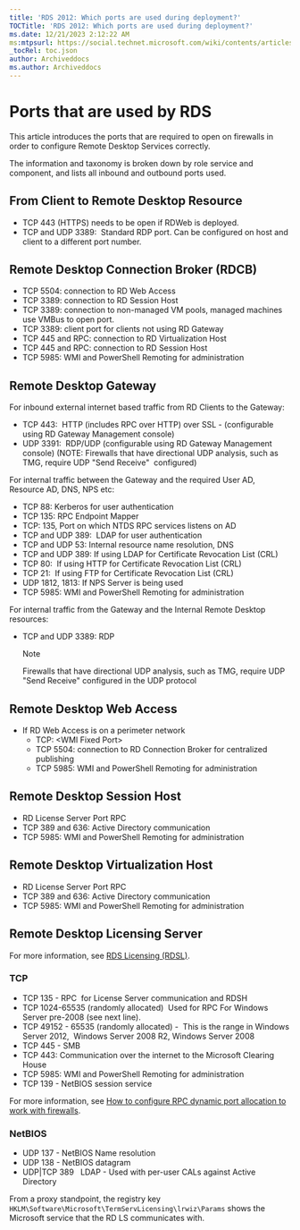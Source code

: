 ```yaml
---
title: 'RDS 2012: Which ports are used during deployment?'
TOCTitle: 'RDS 2012: Which ports are used during deployment?'
ms.date: 12/21/2023 2:12:22 AM
ms:mtpsurl: https://social.technet.microsoft.com/wiki/contents/articles/16164.rds-2012-which-ports-are-used-during-deployment.aspx
_tocRel: toc.json
author: Archiveddocs
ms.author: Archiveddocs
---
```

# Ports that are used by RDS

This article introduces the ports that are required to open on firewalls in order to configure Remote Desktop Services correctly.

The information and taxonomy is broken down by role service and component, and lists all inbound and outbound ports used.

## From Client to Remote Desktop Resource

- TCP 443 (HTTPS) needs to be open if RDWeb is deployed.
- TCP and UDP 3389:  Standard RDP port. Can be configured on host and client to a different port number.

## Remote Desktop Connection Broker (RDCB)

- TCP 5504: connection to RD Web Access
- TCP 3389: connection to RD Session Host
- TCP 3389: connection to non-managed VM pools, managed machines use VMBus to open port.
- TCP 3389: client port for clients not using RD Gateway
- TCP 445 and RPC: connection to RD Virtualization Host
- TCP 445 and RPC: connection to RD Session Host
- TCP 5985: WMI and PowerShell Remoting for administration

## Remote Desktop Gateway

For inbound external internet based traffic from RD Clients to the Gateway:

- TCP 443:  HTTP (includes RPC over HTTP) over SSL - (configurable using RD Gateway Management console)
- UDP 3391:  RDP/UDP (configurable using RD Gateway Management console) (NOTE: Firewalls that have directional UDP analysis, such as TMG, require UDP "Send Receive"  configured)

For internal traffic between the Gateway and the required User AD, Resource AD, DNS, NPS etc:

- TCP 88: Kerberos for user authentication
- TCP 135: RPC Endpoint Mapper
- TCP: 135, Port on which NTDS RPC services listens on AD
- TCP and UDP 389:  LDAP for user authentication
- TCP and UDP 53: Internal resource name resolution, DNS
- TCP and UDP 389: If using LDAP for Certificate Revocation List (CRL)  
- TCP 80:  If using HTTP for Certificate Revocation List (CRL)  
- TCP 21:  If using FTP for Certificate Revocation List (CRL)  
- UDP 1812, 1813: If NPS Server is being used
- TCP 5985: WMI and PowerShell Remoting for administration

For internal traffic from the Gateway and the Internal Remote Desktop resources:

- TCP and UDP 3389: RDP
  > [!Note]
  > Firewalls that have directional UDP analysis, such as TMG, require UDP "Send Receive" configured in the UDP protocol

## Remote Desktop Web Access

- If RD Web Access is on a perimeter network
  - TCP: \<WMI Fixed Port\>
  - TCP 5504: connection to RD Connection Broker for centralized publishing
  - TCP 5985: WMI and PowerShell Remoting for administration

## Remote Desktop Session Host

- RD License Server Port RPC
- TCP 389 and 636: Active Directory communication
- TCP 5985: WMI and PowerShell Remoting for administration

## Remote Desktop Virtualization Host

- RD License Server Port RPC
- TCP 389 and 636: Active Directory communication
- TCP 5985: WMI and PowerShell Remoting for administration

## Remote Desktop Licensing Server

For more information, see [RDS Licensing (RDSL)](../networking/service-overview-and-network-port-requirements.md#rds-licensing-rdsl).

### TCP

- TCP 135 - RPC  for License Server communication and RDSH
- TCP 1024-65535 (randomly allocated)  Used for RPC For Windows Server pre-2008 (see next line).
- TCP 49152 - 65535 (randomly allocated) -  This is the range in Windows Server 2012,  Windows Server 2008 R2, Windows Server 2008
- TCP 445 - SMB
- TCP 443: Communication over the internet to the Microsoft Clearing House
- TCP 5985: WMI and PowerShell Remoting for administration
- TCP 139 - NetBIOS session service

For more information, see [How to configure RPC dynamic port allocation to work with firewalls](../networking/configure-rpc-dynamic-port-allocation-with-firewalls.md).

### NetBIOS

- UDP 137 - NetBIOS Name resolution
- UDP 138 - NetBIOS datagram
- UDP|TCP 389   LDAP - Used with per-user CALs against Active Directory

From a proxy standpoint, the registry key `HKLM\Software\Microsoft\TermServLicensing\lrwiz\Params` shows the Microsoft service that the RD LS communicates with.
